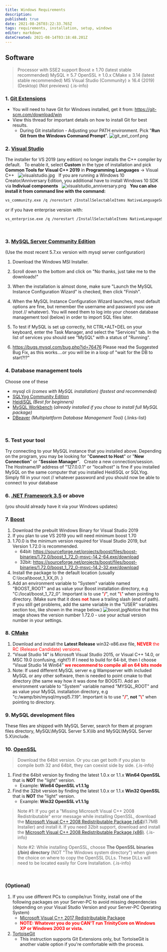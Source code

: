 ```yaml
---
title: Windows Requirements
description: 
published: true
date: 2021-08-26T03:22:33.765Z
tags: requirements, installation, setup, windows
editor: markdown
dateCreated: 2021-08-14T03:18:48.201Z
---
```


## Software
> Processor with SSE2 support
> Boost ≥ 1.70 (latest stable recommended)
> MySQL ≥ 5.7
> OpenSSL ≥ 1.0.x
> CMake ≥ 3.14 (latest stable recommended)
> MS Visual Studio (Community) ≥ 16.4 (2019) (Desktop) (Not previews)
{.is-info}

### 1. [Git Extensions](http://sourceforge.net/projects/gitextensions/)
- You will need to have Git for Windows installed, get it from: https://git-scm.com/download/win
- View this thread for important details on how to install Git for best results.
&nbsp;
	- During Git installation - Adjusting your PATH environment. Pick "**Run Git from the Windows Command Prompt**".
		![git_ext_conf.png](/git_ext_conf.png)
&nbsp;

### 2. [Visual Studio](https://visualstudio.microsoft.com/thank-you-downloading-visual-studio/?sku=community&rel=16&utm_medium=microsoft&utm_source=docs.microsoft.com&utm_campaign=download+from+relnotes&utm_content=vs2019ga+button)
The installer for VS 2019 (any edition) no longer installs the C++ compiler by default.
&nbsp;
To enable it, select **Custom** in the type of installation and pick **Common Tools for Visual C++ 2019** in **Programming Languages** -> Visual C++
&nbsp;
![visualstudio.jpg](/visualstudio.jpg)
&nbsp;
If you are running a Windows 10 Creator/Anniversary Edition, you additional have to install Windows 10 SDK via **Indiviual components**
&nbsp;
![visualstudio_anniversary.png](/visualstudio_anniversary.png)
&nbsp;
**You can also install it from command line with the command:**
<div class="next-codeblock-no-line-numbers"></div>

```bash
vs_community.exe /q /norestart /InstallSelectableItems NativeLanguageSupport_Group
```
or if you have enterprise version with:
<div class="next-codeblock-no-line-numbers"></div>

```bash
vs_enterprise.exe /q /norestart /InstallSelectableItems NativeLanguageSupport_Group
```
&nbsp;

### 3. [MySQL Server Community Edition](https://dev.mysql.com/downloads/mysql/5.7.html)

(Use the most recent 5.7.xx version with mysql server configuration)
1. Download the Windows MSI Installer. 
2. Scroll down to the bottom and click on "No thanks, just take me to the downloads!"
3. When the installation is almost done, make sure "Launch the MySQL Instance Configuration Wizard" is checked, then click "Finish".
4. When the MySQL Instance Configuration Wizard launches, most default options are fine, but remember the username and password you use (root // whatever). You will need them to log into your chosen database management tool (below) in order to import SQL files later.
5. To test if MySQL is set up correctly, hit CTRL+ALT+DEL on your keyboard, enter the Task Manager, and select the "Services" tab. In the list of services you should see "MySQL" with a status of "Running".

6. https://bugs.mysql.com/bug.php?id=76476
  Please read the Suggested Bug Fix, as this works....or you will be in a loop of "wait for the DB to start?!?"
&nbsp;

### 4. Database management tools
Choose one of these

- mysql cli *(comes with MySQL installation)* 
*(fastest and recommended)*
- [SQLYog Community Edition](https://github.com/webyog/sqlyog-community/wiki/Downloads)
- [HeidiSQL](http://www.heidisql.com/download.php) *(Best for beginners)*
- [MySQL Workbench](http://dev.mysql.com/downloads/workbench/) (*already installed if you chose to install full MySQL package)*
- [DBeaver](https://dbeaver.io/) *(Multiplattform Database Management Tool)*
{.links-list}

&nbsp;

### 5. Test your tool
Try connecting to your MySQL instance that you installed above. Depending on the program, you may be looking for "**Connect to Host**" or "**New Connection**" or "**Session Manager**".
&nbsp;
	Create a new connection/session. The Hostname/IP address of "127.0.0.1" or "localhost" is fine if you installed MySQL on the same computer that you installed HeidiSQL or SQLYog. Simply fill in your root // whatever password and you should now be able to connect to your database
&nbsp;

### 6. [.NET Framework 3.5](http://www.microsoft.com/downloads/details.aspx?FamilyId=333325FD-AE52-4E35-B531-508D977D32A6&amp;displaylang=en) or above
(you should already have it via your Windows updates)
&nbsp;

### 7. [Boost](http://www.boost.org/)
1. Download the prebuilt Windows Binary for Visual Studio 2019
2. If you plan to use VS 2019 you will need minimum boost 1.70 
3. 1.70.0 is the minimum version required for Visual Studio 2019, but Version 1.72.0 is recommended.
	- 64bit: https://sourceforge.net/projects/boost/files/boost-binaries/1.72.0/boost_1_72_0-msvc-14.2-64.exe/download
	- 32bit: https://sourceforge.net/projects/boost/files/boost-binaries/1.72.0/boost_1_72_0-msvc-14.2-32.exe/download
4. Install the package to the default location (usually C:\local\boost_1_XX_0\ .)
5. Add an environment variable to "System" variable named "BOOST_ROOT" and as value your Boost installation directory, e.g "C:/local/boost_1_72_0". Important is to use "**<span style="color:red">/</span>**", not "**<span style="color:red">\\</span>**"  when pointing to directory.
(Make sure that it does **<span style="color:red">not</span>** have a trailing slash (end of path). If you still get problems, add the same variable in the "USER" variables section too, like shown in the image below.)
![boost.jpg](/boost.jpg)Notice that this image shows the version number 1.72.0 - use your actual version number in your settings.
&nbsp;

### 8. [CMake](https://cmake.org/download/)

1. Download and install the **Latest Release** win32-x86.exe file, **<span style="color:red">NEVER</span>** <span style="color:red">the RC (Release Candidate) versions</span>.
2. “Visual Studio 14” is Microsoft Visual Studio 2015, or Visual C++ 14.0, or MSC 19.0 (confusing, right?) If I need to build for 64-bit, then I choose “Visual Studio 14 Win64” **<span style="color:red">we recommend to compile all on 64 bits mode</span>**
3. Note: If used different MySQL server e.g Wampserver with included MySQL or any other software, then is needed to point cmake to that directory (the same way how it was done for BOOST). Add an environment variable to "System" variable named "MYSQL_ROOT" and as value your MySQL installation directory, e.g "c:/wamp/bin/mysql/mysql5.7.19". Important is to use "**<span style="color:red">/</span>**", **not** "**<span style="color:red">\\</span>**"  when pointing to directory.
&nbsp;

### 9. MySQL development files
These files are shipped with MySQL Server, search for them at program files directory, MySQL\MySQL Server 5.X\lib and MySQL\MySQL Server 5.X\include.
&nbsp;

### 10. [OpenSSL](http://www.slproweb.com/products/Win32OpenSSL.html)
> Download the 64bit version. Or you can get both if you plan to compile both 32 and 64bit, they can coexist side by side.
{.is-info}

1. Find the 64bit version by finding the latest 1.0.x or 1.1.x **Win64 OpenSSL** that is **NOT** the "light" version.
	- Example: **Win64 OpenSSL v1.1.1g**
&nbsp;
2. Find the 32bit version by finding the latest 1.0.x or 1.1.x **Win32 OpenSSL** that is **NOT** the "light" version.
	- Example: **Win32 OpenSSL v1.1.1g**
&nbsp;

> Note #1: If you get a "Missing Microsoft Visual C++ 2008 Redistributable" error message while installing OpenSSL,
> download the [Microsoft Visual C++ 2008 Redistributable Package (x64)](http://www.microsoft.com/en-us/download/details.aspx?id=29)(1.7MB Installer) and install it.
> If you need 32bit support, download and install the [Microsoft Visual C++ 2008 Redistributable Package (x86)](http://www.microsoft.com/en-us/download/details.aspx?id=15336).
{.is-info}

> Note #2: While installing OpenSSL, choose **The OpenSSL binaries (/bin) directory** (NOT "The Windows system directory")
> when given the choice on where to copy the OpenSSL DLLs. These DLLs will need to be located easily for Core Installation.
{.is-info}

&nbsp;
### (Optional)

1. If you use different PCs to compile/run Trinity, install one of the following packages on your Server-PC to avoid missing dependencies (depending on your Visual Studio Version and your Server-PC Operating System)
	- [Microsoft Visual C++ 2017 Redistributable Package](https://go.microsoft.com/fwlink/?LinkId=746572)
	- **<span style="color:red">NOTE: Whatever you do you CAN'T run TrinityCore on Windows XP or Windows 2003 or vista.</span>**
2. [TortoiseGit](http://code.google.com/p/tortoisegit/)
	- This instruction supports Git Extensions only, but TortoiseGit is another viable option if you're comfortable with the process.
